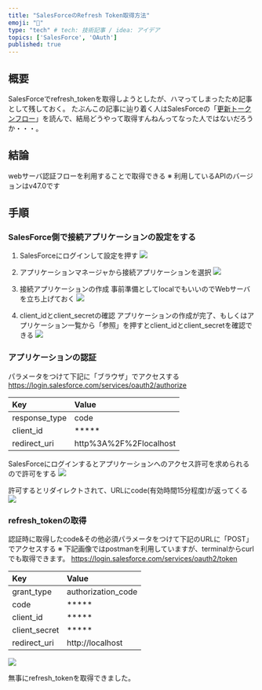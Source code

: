 ```yaml
---
title: "SalesForceのRefresh Token取得方法"
emoji: "🐣"
type: "tech" # tech: 技術記事 / idea: アイデア
topics: ['SalesForce', 'OAuth']
published: true
---
```

## 概要
SalesForceでrefresh_tokenを取得しようとしたが、ハマってしまったため記事として残しておく。
たぶんこの記事に辿り着く人はSalesForceの「[更新トークンフロー](https://help.salesforce.com/articleView?id=remoteaccess_oauth_refresh_token_flow.htm&type=5)」を読んで、結局どうやって取得すんねんってなった人ではないだろうか・・・。

## 結論
webサーバ認証フローを利用することで取得できる
※ 利用しているAPIのバージョンはv47.0です

## 手順
### SalesForce側で接続アプリケーションの設定をする
1. SalesForceにログインして設定を押す
![](https://storage.googleapis.com/zenn-user-upload/vcj2lu0p4yfn8h2bt2welfslozbs)

1. アプリケーションマネージャから接続アプリケーションを選択
![](https://storage.googleapis.com/zenn-user-upload/iwu1bwl087q72xwmgaw6uiz3eq8e)

1. 接続アプリケーションの作成
事前準備としてlocalでもいいのでWebサーバを立ち上げておく
![](https://storage.googleapis.com/zenn-user-upload/q3k4dmamddqg5so1f45zkyr9kisa)

1. client_idとclient_secretの確認
アプリケーションの作成が完了、もしくはアプリケーション一覧から「参照」を押すとclient_idとclient_secretを確認できる
![](https://storage.googleapis.com/zenn-user-upload/i7qsmg7p0ame4f8qafybnj9hxdj1)


### アプリケーションの認証
パラメータをつけて下記に「ブラウザ」でアクセスする
https://login.salesforce.com/services/oauth2/authorize

|Key|Value|
|:--|:--|
|response_type|code|
|client_id|*****|
|redirect_uri|http%3A%2F%2Flocalhost|

SalesForceにログインするとアプリケーションへのアクセス許可を求められるので許可をする
![](https://storage.googleapis.com/zenn-user-upload/05gbirruylw5vl1q100tfhsgnd4v)

許可するとリダイレクトされて、URLにcode(有効時間15分程度)が返ってくる
![](https://storage.googleapis.com/zenn-user-upload/3ldplfe7tdcq78igyezhmb2v0wur)

### refresh_tokenの取得
認証時に取得したcode&その他必須パラメータをつけて下記のURLに「POST」でアクセスする
※ 下記画像ではpostmanを利用していますが、terminalからcurlでも取得できます。
https://login.salesforce.com/services/oauth2/token

|Key|Value|
|:--|:--|
|grant_type|authorization_code|
|code|*****|
|client_id|*****|
|client_secret|*****|
|redirect_uri|http://localhost|

![](https://storage.googleapis.com/zenn-user-upload/4to4dmcomhj20k6dxpua0u3fpb86)


無事にrefresh_tokenを取得できました。
